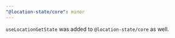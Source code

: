 ```yaml
---
"@location-state/core": minor
---
```


`useLocationGetState` was added to `@location-state/core` as well.
